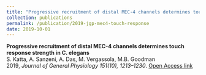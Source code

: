 ```yaml
---
title: "Progressive recruitment of distal MEC-4 channels determines touch response strength in C. elegans"
collection: publications
permalink: /publication/2019-jgp-mec4-touch-response
date: 2019-10-01
---
```


**Progressive recruitment of distal MEC-4 channels determines touch response strength in C. elegans**  
S. Katta, A. Sanzeni, A. Das, M. Vergassola, M.B. Goodman  
2019, *Journal of General Physiology 151(10), 1213–1230*. [Open Access link](https://doi.org/10.1085/jgp.201912345)  
